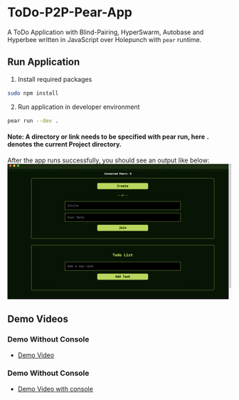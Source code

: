 # ToDo-P2P-Pear-App

A ToDo Application with Blind-Pairing, HyperSwarm, Autobase and Hyperbee written in JavaScript over Holepunch with `pear` runtime.


## Run Application
1. Install required packages
```bash
sudo npm install
```

2. Run application in developer environment
```bash
pear run --dev .
```

#### Note: A directory or link needs to be specified with pear run, here `.` denotes the current Project directory.

After the app runs successfully, you should see an output like below:
![App Interface](./assets/asset-2.png)

## Demo Videos

### Demo Without Console
- [Demo Video](https://youtu.be/xF-d9oacR0Q)

### Demo Without Console
- [Demo Video with console](https://youtu.be/ME6jIPFaZ2A)
